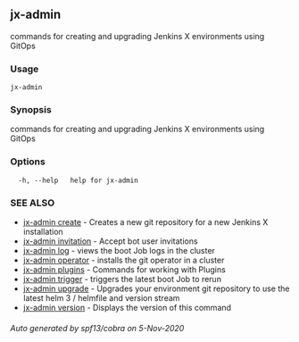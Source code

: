 ## jx-admin

commands for creating and upgrading Jenkins X environments using GitOps

### Usage

```
jx-admin
```

### Synopsis

commands for creating and upgrading Jenkins X environments using GitOps

### Options

```
  -h, --help   help for jx-admin
```

### SEE ALSO

* [jx-admin create](jx-admin_create.md)	 - Creates a new git repository for a new Jenkins X installation
* [jx-admin invitation](jx-admin_invitation.md)	 - Accept bot user invitations
* [jx-admin log](jx-admin_log.md)	 - views the boot Job logs in the cluster
* [jx-admin operator](jx-admin_operator.md)	 - installs the git operator in a cluster
* [jx-admin plugins](jx-admin_plugins.md)	 - Commands for working with Plugins
* [jx-admin trigger](jx-admin_trigger.md)	 - triggers the latest boot Job to rerun
* [jx-admin upgrade](jx-admin_upgrade.md)	 - Upgrades your environment git repository to use the latest helm 3 / helmfile and version stream
* [jx-admin version](jx-admin_version.md)	 - Displays the version of this command

###### Auto generated by spf13/cobra on 5-Nov-2020
